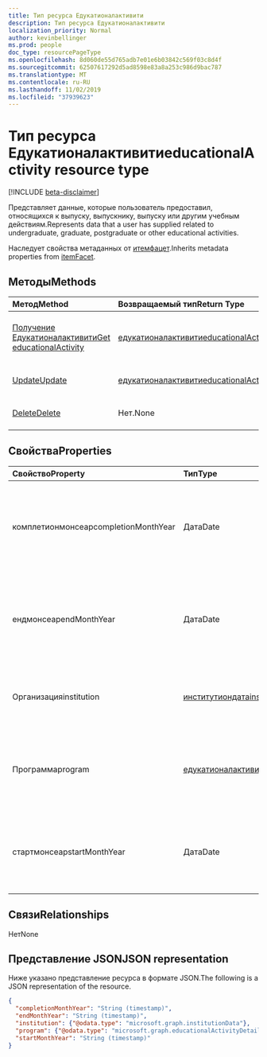 ```yaml
---
title: Тип ресурса Едукатионалактивити
description: Тип ресурса Едукатионалактивити
localization_priority: Normal
author: kevinbellinger
ms.prod: people
doc_type: resourcePageType
ms.openlocfilehash: 8d060de55d765adb7e01e6b03842c569f03c8d4f
ms.sourcegitcommit: 62507617292d5ad8598e83a8a253c986d9bac787
ms.translationtype: MT
ms.contentlocale: ru-RU
ms.lasthandoff: 11/02/2019
ms.locfileid: "37939623"
---
```

# <a name="educationalactivity-resource-type"></a><span data-ttu-id="d187d-103">Тип ресурса Едукатионалактивити</span><span class="sxs-lookup"><span data-stu-id="d187d-103">educationalActivity resource type</span></span>

[!INCLUDE [beta-disclaimer](../../includes/beta-disclaimer.md)]

<span data-ttu-id="d187d-104">Представляет данные, которые пользователь предоставил, относящихся к выпуску, выпускнику, выпуску или другим учебным действиям.</span><span class="sxs-lookup"><span data-stu-id="d187d-104">Represents data that a user has supplied related to undergraduate, graduate, postgraduate or other educational activities.</span></span>

<span data-ttu-id="d187d-105">Наследует свойства метаданных от [итемфацет](itemfacet.md).</span><span class="sxs-lookup"><span data-stu-id="d187d-105">Inherits metadata properties from [itemFacet](itemfacet.md).</span></span>

## <a name="methods"></a><span data-ttu-id="d187d-106">Методы</span><span class="sxs-lookup"><span data-stu-id="d187d-106">Methods</span></span>

| <span data-ttu-id="d187d-107">Метод</span><span class="sxs-lookup"><span data-stu-id="d187d-107">Method</span></span>                                                       | <span data-ttu-id="d187d-108">Возвращаемый тип</span><span class="sxs-lookup"><span data-stu-id="d187d-108">Return Type</span></span>                                   | <span data-ttu-id="d187d-109">Описание</span><span class="sxs-lookup"><span data-stu-id="d187d-109">Description</span></span>                                                      |
|:-------------------------------------------------------------|:----------------------------------------------|:-----------------------------------------------------------------|
| [<span data-ttu-id="d187d-110">Получение Едукатионалактивити</span><span class="sxs-lookup"><span data-stu-id="d187d-110">Get educationalActivity</span></span>](../api/educationalactivity-get.md) | [<span data-ttu-id="d187d-111">едукатионалактивити</span><span class="sxs-lookup"><span data-stu-id="d187d-111">educationalActivity</span></span>](educationalactivity.md) | <span data-ttu-id="d187d-112">Чтение свойств и связей объекта Едукатионалактивити.</span><span class="sxs-lookup"><span data-stu-id="d187d-112">Read properties and relationships of educationalActivity object.</span></span> |
| [<span data-ttu-id="d187d-113">Update</span><span class="sxs-lookup"><span data-stu-id="d187d-113">Update</span></span>](../api/educationalactivity-update.md)               | [<span data-ttu-id="d187d-114">едукатионалактивити</span><span class="sxs-lookup"><span data-stu-id="d187d-114">educationalActivity</span></span>](educationalactivity.md) | <span data-ttu-id="d187d-115">Обновление объекта Едукатионалактивити.</span><span class="sxs-lookup"><span data-stu-id="d187d-115">Update educationalActivity object.</span></span>                               |
| [<span data-ttu-id="d187d-116">Delete</span><span class="sxs-lookup"><span data-stu-id="d187d-116">Delete</span></span>](../api/educationalactivity-delete.md)               | <span data-ttu-id="d187d-117">Нет.</span><span class="sxs-lookup"><span data-stu-id="d187d-117">None</span></span>                                          | <span data-ttu-id="d187d-118">Удаление объекта Едукатионалактивити.</span><span class="sxs-lookup"><span data-stu-id="d187d-118">Delete educationalActivity object.</span></span>                               |

## <a name="properties"></a><span data-ttu-id="d187d-119">Свойства</span><span class="sxs-lookup"><span data-stu-id="d187d-119">Properties</span></span>

| <span data-ttu-id="d187d-120">Свойство</span><span class="sxs-lookup"><span data-stu-id="d187d-120">Property</span></span>           | <span data-ttu-id="d187d-121">Тип</span><span class="sxs-lookup"><span data-stu-id="d187d-121">Type</span></span>                                                      | <span data-ttu-id="d187d-122">Описание</span><span class="sxs-lookup"><span data-stu-id="d187d-122">Description</span></span>                                                                |
|:-------------------|:----------------------------------------------------------|:---------------------------------------------------------------------------|
|<span data-ttu-id="d187d-123">комплетионмонсеар</span><span class="sxs-lookup"><span data-stu-id="d187d-123">completionMonthYear</span></span> |<span data-ttu-id="d187d-124">Дата</span><span class="sxs-lookup"><span data-stu-id="d187d-124">Date</span></span>                                                       |<span data-ttu-id="d187d-125">Месяц и год, когда пользователь выполнит или выполнил действие.</span><span class="sxs-lookup"><span data-stu-id="d187d-125">The month and year the user graduated or completed the activity.</span></span>            |
|<span data-ttu-id="d187d-126">ендмонсеар</span><span class="sxs-lookup"><span data-stu-id="d187d-126">endMonthYear</span></span>        |<span data-ttu-id="d187d-127">Дата</span><span class="sxs-lookup"><span data-stu-id="d187d-127">Date</span></span>                                                       |<span data-ttu-id="d187d-128">Месяц и год, когда пользователь завершил действие учебного заведения.</span><span class="sxs-lookup"><span data-stu-id="d187d-128">The month and year the user completed the educational activity referenced.</span></span>  |
|<span data-ttu-id="d187d-129">Организация</span><span class="sxs-lookup"><span data-stu-id="d187d-129">institution</span></span>         |[<span data-ttu-id="d187d-130">институтиондата</span><span class="sxs-lookup"><span data-stu-id="d187d-130">institutionData</span></span>](institutiondata.md)                      |<span data-ttu-id="d187d-131">Содержит подробные сведения о учебном заведения.</span><span class="sxs-lookup"><span data-stu-id="d187d-131">Contains details of the institution studied at.</span></span>                             |
|<span data-ttu-id="d187d-132">Программа</span><span class="sxs-lookup"><span data-stu-id="d187d-132">program</span></span>             |[<span data-ttu-id="d187d-133">едукатионалактивитидетаил</span><span class="sxs-lookup"><span data-stu-id="d187d-133">educationalActivityDetail</span></span>](educationalactivitydetail.md)  |<span data-ttu-id="d187d-134">Содержит расширенные сведения о программе или курсе.</span><span class="sxs-lookup"><span data-stu-id="d187d-134">Contains extended information about the program or course.</span></span>                  |
|<span data-ttu-id="d187d-135">стартмонсеар</span><span class="sxs-lookup"><span data-stu-id="d187d-135">startMonthYear</span></span>      |<span data-ttu-id="d187d-136">Дата</span><span class="sxs-lookup"><span data-stu-id="d187d-136">Date</span></span>                                                       |<span data-ttu-id="d187d-137">Месяц и год, когда пользователь присвоено указанному действию.</span><span class="sxs-lookup"><span data-stu-id="d187d-137">The month and year the user commenced the activity referenced.</span></span>              |

## <a name="relationships"></a><span data-ttu-id="d187d-138">Связи</span><span class="sxs-lookup"><span data-stu-id="d187d-138">Relationships</span></span>

<span data-ttu-id="d187d-139">Нет</span><span class="sxs-lookup"><span data-stu-id="d187d-139">None</span></span>

## <a name="json-representation"></a><span data-ttu-id="d187d-140">Представление JSON</span><span class="sxs-lookup"><span data-stu-id="d187d-140">JSON representation</span></span>

<span data-ttu-id="d187d-141">Ниже указано представление ресурса в формате JSON.</span><span class="sxs-lookup"><span data-stu-id="d187d-141">The following is a JSON representation of the resource.</span></span>

<!-- {
  "blockType": "resource",
  "optionalProperties": [

  ],
  "@odata.type": "microsoft.graph.educationalActivity",
  "baseType": ""
}-->

```json
{
  "completionMonthYear": "String (timestamp)",
  "endMonthYear": "String (timestamp)",
  "institution": {"@odata.type": "microsoft.graph.institutionData"},
  "program": {"@odata.type": "microsoft.graph.educationalActivityDetail"},
  "startMonthYear": "String (timestamp)"
}
```

<!-- uuid: 16cd6b66-4b1a-43a1-adaf-3a886856ed98
2019-02-04 14:57:30 UTC -->
<!-- {
  "type": "#page.annotation",
  "description": "educationalActivity resource",
  "keywords": "",
  "section": "documentation",
  "tocPath": ""
}-->